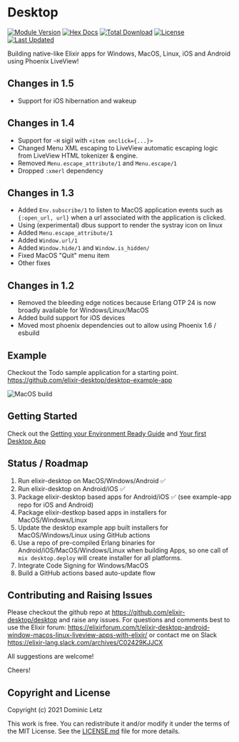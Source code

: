 # Desktop

[![Module Version](https://img.shields.io/hexpm/v/desktop.svg)](https://hex.pm/packages/desktop)
[![Hex Docs](https://img.shields.io/badge/hex-docs-lightgreen.svg)](https://hexdocs.pm/desktop/)
[![Total Download](https://img.shields.io/hexpm/dt/desktop.svg)](https://hex.pm/packages/desktop)
[![License](https://img.shields.io/hexpm/l/desktop.svg)](https://github.com/elixir-desktop/desktop/blob/master/LICENSE.md)
[![Last Updated](https://img.shields.io/github/last-commit/elixir-desktop/desktop.svg)](https://github.com/elixir-desktop/desktop/commits/master)


Building native-like Elixir apps for Windows, MacOS, Linux, iOS and Android using Phoenix LiveView!

## Changes in 1.5
- Support for iOS hibernation and wakeup

## Changes in 1.4

- Support for `~H` sigil with `<item onclick={...}>`
- Changed Menu XML escaping to LiveView automatic escaping logic from LiveView HTML tokenizer & engine.
- Removed `Menu.escape_attribute/1` and `Menu.escape/1`
- Dropped `:xmerl` dependency

## Changes in 1.3

- Added `Env.subscribe/1` to listen to MacOS application events such as `{:open_url, url}` when a url associated with the application is clicked.
- Using (experimental) dbus support to render the systray icon on linux
- Added `Menu.escape_attribute/1`
- Added `Window.url/1`
- Added `Window.hide/1` and `Window.is_hidden/`
- Fixed MacOS "Quit" menu item
- Other fixes

## Changes in 1.2

- Removed the bleeding edge notices because Erlang OTP 24 is now broadly available for Windows/Linux/MacOS
- Added build support for iOS devices
- Moved most phoenix dependencies out to allow using Phoenix 1.6 / esbuild

## Example

Checkout the Todo sample application for a starting point. https://github.com/elixir-desktop/desktop-example-app

![MacOS build](https://raw.githubusercontent.com/elixir-desktop/desktop-example-app/main/nodeploy/macos_todo.png "MacOS build")

## Getting Started

Check out the [Getting your Environment Ready Guide](./guides/getting_started.md) and [Your first Desktop App](./guides/your_first_app.md)

## Status / Roadmap

1. Run elixir-desktop on MacOS/Windows/Android ✅
1. Run elixir-desktop on Android/iOS ✅
1. Package elixir-desktop based apps for Android/iOS ✅ (see example-app repo for iOS and Android)
1. Package elixir-destkop based apps in installers for MacOS/Windows/Linux
1. Update the desktop example app built installers for MacOS/Windows/Linux using GitHub actions
1. Use a repo of pre-compiled Erlang binaries for Android/iOS/MacOS/Windows/Linux when building Apps, so one call of `mix desktop.deploy` will create installer for all platforms.
1. Integrate Code Signing for Windows/MacOS
1. Build a GitHub actions based auto-update flow

## Contributing and Raising Issues

Please checkout the github repo at https://github.com/elixir-desktop/desktop and raise any issues. For questions and comments best to use the Elixir forum: https://elixirforum.com/t/elixir-desktop-android-window-macos-linux-liveview-apps-with-elixir/ or contact me on Slack https://elixir-lang.slack.com/archives/C02429KJJCX

All suggestions are welcome!

Cheers!

## Copyright and License

Copyright (c) 2021 Dominic Letz

This work is free. You can redistribute it and/or modify it under the terms of the MIT License. See the [LICENSE.md](./LICENSE.md) file for more details.

